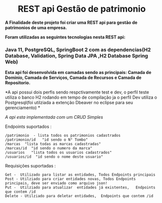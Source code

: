 <div align="center">
<h1> REST api Gestão de patrimonio </h2>
</div>

**A Finalidade deste projeto foi criar uma REST api para gestão de patrimonios de uma empresa.**



**Foram utilizadas as seguintes tecnologias nesta REST api:**
### Java 11, PostgreSQL, SpringBoot 2 com as dependencias(H2 Database, Validation, Spring Data JPA ,H2 Database Spring Web)


****Esta api foi desenvolvida em camadas sendo as principais: Camada de Dominio, Camada de Serviços, Camada de Recursos e Camada de Repositorio.****

*A api possui dois perfis sendo respctivamente test e dev, o perfil teste utiliza o banco H2 rodando em tempo de compilação ja o perfil Dev utiliza o Postgresql(foi utilziada a extenção Dbeaver no eclipse para seu gerenciamento) *

*A api esta implementada com um CRUD Simples*

Endpoints suportados : 
```
/patrimonio  - lista todos os patrimonios cadastrados
/patrimonio/id   "id sendo o N° Tombo"
/marcas  "lista todas as marcas cadastradas"
/marcas/id  "id sendo o numero da marca"
/usuarios   "lista todos os usuarios cadastrados"
/usuarios/id  "id sendo o nome deste usuario"
```
Requisições suportadas :

```
Get -  Utilizado para listar as entidades, Todos Endpoints principais 
Post - Utilziado para criar entidades novas, Todos Endpoints principais, deve ser enviado como arquivo json!
Put -  Utilziado para atualizar  entidades já existentes,   Endpoints que contem /id
Delete - Utilziado para deletar entidades,  Endpoints que contem /id

```



